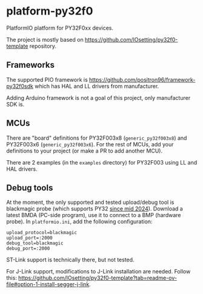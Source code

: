 # platform-py32f0

PlatformIO platform for PY32F0xx devices.

The project is mostly based on https://github.com/IOsetting/py32f0-template repository.

## Frameworks

The supported PIO framework is https://github.com/positron96/framework-py32f0sdk which
  has HAL and LL drivers from manufacturer.

Adding Arduino framework is not a goal of this project, only manufacturer SDK is.

## MCUs

There are "board" definitions for PY32F003x8 (`generic_py32f003x8`) and PY32F003x6 (`generic_py32f003x6`). 
For the rest of MCUs, add your definitions to your project (or make a PR to add another MCU).

There are 2 examples (in the `examples` directory) for PY32F003 using LL and HAL drivers.

## Debug tools

At the moment, the only supported and tested upload/debug tool is blackmagic probe
(which supports PY32 [since mid 2024](https://github.com/blackmagic-debug/blackmagic/pull/1817)).
Download a latest BMDA (PC-side program), use it to connect to a BMP (hardware probe).
In `platformio.ini`, add the following configuration: 

```
upload_protocol=blackmagic
upload_port=:2000
debug_tool=blackmagic
debug_port=:2000
```

ST-Link support is technically there, but not tested.

For J-Link support, modifications to J-Link installation are needed. 
Follow this: https://github.com/IOsetting/py32f0-template?tab=readme-ov-file#option-1-install-segger-j-link.

